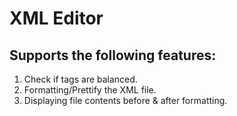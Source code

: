 # XML Editor
## Supports the following features:
1. Check if tags are balanced.
2. Formatting/Prettify the XML file.
3. Displaying file contents before & after formatting.

